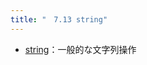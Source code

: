 ```yaml
---
title: "　7.13 string"
---
```


* [string](https://docs.python.org/ja/3/library/string.html)：一般的な文字列操作